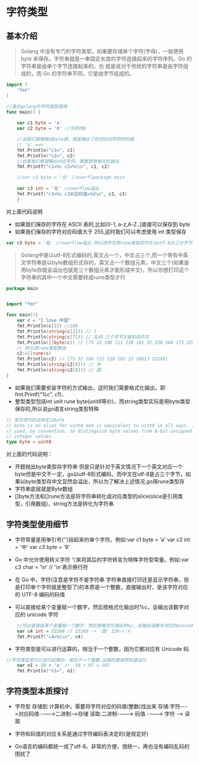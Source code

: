 # 字符类型

## 基本介绍
> Golang 中没有专门的字符类型，如果要存储单个字符(字母)，一般使用 byte 来保存。字符串就是一串固定长度的字符连接起来的字符序列。Go 的字符串是由单个字节连接起来的。也 就是说对于传统的字符串是由字符组成的，而 Go 的字符串不同，它是由字节组成的。

```go
import (
	"fmt"
)

//演示golang中字符类型使用
func main() {
	
	var c1 byte = 'a'
	var c2 byte = '0' //字符的0

	//当我们直接输出byte值，就是输出了的对应的字符的码值
	// 'a' ==> 
	fmt.Println("c1=", c1)
	fmt.Println("c2=", c2)
	//如果我们希望输出对应字符，需要使用格式化输出
	fmt.Printf("c1=%c c2=%c\n", c1, c2)

	//var c3 byte = '北' //overflpackage main
                                
	var c3 int = '北' //overflow溢出
	fmt.Printf("c3=%c c3对应码值=%d\n", c3, c3)
	}
```
对上面代码说明
- 如果我们保存的字符在 ASCII 表的,比如[0-1, a-z,A-Z..]直接可以保存到 byte
- 如果我们保存的字符对应码值大于 255,这时我们可以考虑使用 int 类型保存
```go
var c3 byte = '北' //overflow溢出 所以说中文用rune类型存中文占utf-8占三分字节 go用int32 rune四个字节存
```
> Golang中是以utf-8形式编码的,英文占一个，中文占三个,而一个带有中英文字符串是以byte数组形式存的，英文占一个数组元素，中文三个(如果是用byte存就会溢出也就是三个数组元素才能形成中文)，所以你想打印这个字符串的其中一个中文需要转成rune类型才行
```go
package main


import "fmt"

func main(){
	var c = "I love 中国"
	fmt.Println(c[2]) //108
	fmt.Println(string(c[2])) // l
	fmt.Println(string(c[7])) // 乱码 三个字节才能形成中文
	fmt.Println([]byte(c)) // [73 32 108 111 118 101 32 228 184 173 229 155 189]
	// 转化成rune类型数组
	c2:=[]rune(c)
	fmt.Println(c2) // [73 32 108 111 118 101 32 20013 22269]
	fmt.Println(string(c2[8])) // 中
	fmt.Println(string(c2[8])) // 国
}

```

- 如果我们需要安装字符的方式输出，这时我们需要格式化输出，即 fmt.Printf(“%c”, c1)..
- 整型类型包括int unit rune byte(unit8等价)，而string类型实际是用byte类型保存的,所以说go语言string类型特殊
```go
// 官方源代码这样定义byte
// byte is an alias for uint8 and is equivalent to uint8 in all ways. It is
// used, by convention, to distinguish byte values from 8-bit unsigned
// integer values.
type byte = uint8
```
对上面的代码说明：
- 开题抛出byte类型存字符串 但是只是针对于英文情况下一个英文对应一个byte但是中文不一定，go以utf-8形式编码，而中文在utf-8是占三个字节，如果以byte类型存中文显然会溢出，所以为了解决上述情况,go用rune类型存
- 字符串底层就是Byte数组
- []byte方法和[]rune方法是将字符串转化成对应类型的slice(slice是引用类型，引用数组)，string方法是转化为字符串


## 字符类型使用细节
- 字符常量是用单引号('')括起来的单个字符。例如:var c1 byte = 'a' var c2 int = '中' var c3 byte = '9'

- Go 中允许使用转义字符 '\’来将其后的字符转变为特殊字符型常量。例如:var c3 char = ‘\n’ // '\n'表示换行符

- 在 Go 中，字符(注意是字符不是字符串 字符串直接打印还是显示字符串，但是打印单个字符就是整型了)的本质是一个整数，直接输出时，是该字符对应的 UTF-8 编码的码值

- 可以直接给某个变量赋一个数字，然后按格式化输出时%c，会输出该数字对应的 unicode 字符

```go
	//可以直接给某个变量赋一个数字，然后按格式化输出时%c，会输出该数字对应的unicode 字符
	var c4 int = 22269 // 22269 -> '国' 120->'x'
	fmt.Printf("c4=%c\n", c4)
```

- 字符类型是可以进行运算的，相当于一个整数，因为它都对应有 Unicode 码.
```go
//字符类型是可以进行运算的，相当于一个整数,运输时是按照码值运行
	var n1 = 10 + 'a' //  10 + 97 = 107
	fmt.Println("n1=", n1)
```

## 字符类型本质探讨

- 字符型 存储到 计算机中，需要将字符对应的码值(整数)找出来 存储:字符--->对应码值---->二进制-->存储
  读取:二进制----> 码值 ----> 字符 --> 读取
  
- 字符和码值的对应关系是通过字符编码表决定的(是规定好)

- Go语言的编码都统一成了utf-8。非常的方便，很统一，再也没有编码乱码的困扰了